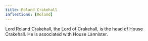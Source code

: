 ```yaml
---
title: Roland Crakehall
inflections: [Roland]
---
```


Lord Roland Crakehall, the Lord of Crakehall, is the head of House Crakehall. He is associated with House Lannister.


